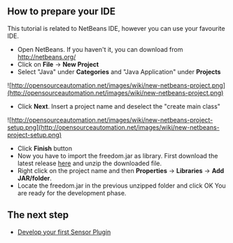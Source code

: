 ## How to prepare your IDE ##

This tutorial is related to NetBeans IDE, however you can use your favourite IDE.

  * Open NetBeans. If you haven't it, you can download from http://netbeans.org/
  * Click on **File** -> **New Project**
  * Select "Java" under **Categories** and "Java Application" under **Projects**

![http://opensourceautomation.net/images/wiki/new-netbeans-project.png](http://opensourceautomation.net/images/wiki/new-netbeans-project.png)

  * Click **Next**. Insert a project name and deselect the "create main class"

![http://opensourceautomation.net/images/wiki/new-netbeans-project-setup.png](http://opensourceautomation.net/images/wiki/new-netbeans-project-setup.png)
  * Click **Finish** button
  * Now you have to import the freedom.jar as library. First download the latest release [here](http://code.google.com/p/freedomotic/downloads/list?can=3&q=&colspec=Filename+Summary+Uploaded+ReleaseDate+Size+DownloadCount) and unzip the downloaded file.
  * Right click on the project name and then **Properties** -> **Libraries** -> **Add JAR/folder**.
  * Locate the freedom.jar in the previous unzipped folder and click OK
You are ready for the development phase.

## The next step ##
  * [Develop your first Sensor Plugin](HelloWorldSensor.md)